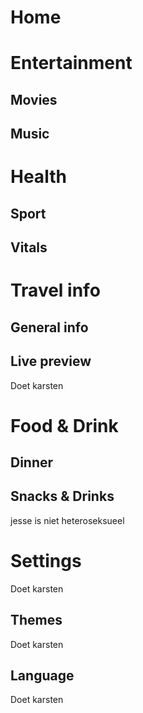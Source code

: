 # Home



# Entertainment
## Movies



## Music



# Health
## Sport



## Vitals



# Travel info
## General info



## Live preview
Doet karsten

# Food & Drink
## Dinner



## Snacks & Drinks
jesse is niet heteroseksueel


# Settings
Doet karsten
## Themes
Doet karsten
## Language
Doet karsten
